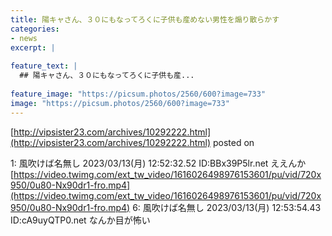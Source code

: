 ```yaml
---
title: 陽キャさん、３０にもなってろくに子供も産めない男性を煽り散らかす
categories:
- news
excerpt: |
  
feature_text: |
  ## 陽キャさん、３０にもなってろくに子供も産...
  
feature_image: "https://picsum.photos/2560/600?image=733"
image: "https://picsum.photos/2560/600?image=733"
---
```


[http://vipsister23.com/archives/10292222.html](http://vipsister23.com/archives/10292222.html)
posted on 

<!--more-->

1: 風吹けば名無し 2023/03/13(月) 12:52:32.52 ID:BBx39P5lr.net ええんか [https://video.twimg.com/ext_tw_video/1616026498976153601/pu/vid/720x950/0u80-Nx90dr1-fro.mp4](https://video.twimg.com/ext_tw_video/1616026498976153601/pu/vid/720x950/0u80-Nx90dr1-fro.mp4) 6: 風吹けば名無し 2023/03/13(月) 12:53:54.43 ID:cA9uyQTP0.net なんか目が怖い
